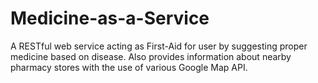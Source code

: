 # Medicine-as-a-Service
A RESTful web service acting as First-Aid for user by suggesting proper medicine based on disease. Also provides information about nearby pharmacy stores with the use of various Google Map API. 
